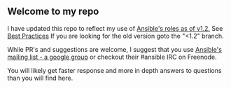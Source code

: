 Welcome to my repo 
---

I have updated this repo to reflect my use of [Ansible's roles as of v1.2.](http://docs.ansible.com/playbooks.html#roles) See [Best Practices](http://docs.ansible.com/playbooks_best_practices.html)
If you are looking for the old version goto the "<1.2" branch.

While PR's and suggestions are welcome, I suggest that you use [Ansible's mailing list - a google group](https://groups.google.com/forum/#!forum/ansible-project) or checkout their #ansible IRC on Freenode.

You will likely get faster response and more in depth answers to questions than you will find here.
